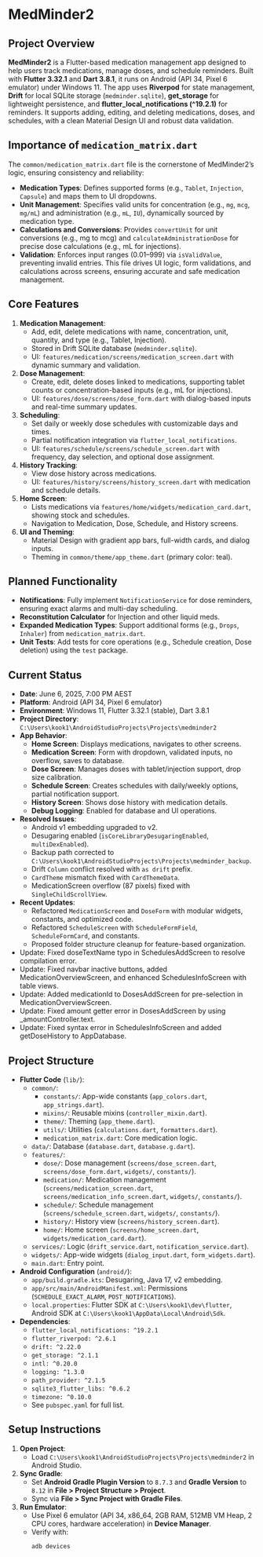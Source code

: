 # MedMinder2

## Project Overview
**MedMinder2** is a Flutter-based medication management app designed to help users track medications, manage doses, and schedule reminders. Built with **Flutter 3.32.1** and **Dart 3.8.1**, it runs on Android (API 34, Pixel 6 emulator) under Windows 11. The app uses **Riverpod** for state management, **Drift** for local SQLite storage (`medminder.sqlite`), **get_storage** for lightweight persistence, and **flutter_local_notifications (^19.2.1)** for reminders. It supports adding, editing, and deleting medications, doses, and schedules, with a clean Material Design UI and robust data validation.

## Importance of `medication_matrix.dart`
The `common/medication_matrix.dart` file is the cornerstone of MedMinder2’s logic, ensuring consistency and reliability:
- **Medication Types**: Defines supported forms (e.g., `Tablet`, `Injection`, `Capsule`) and maps them to UI dropdowns.
- **Unit Management**: Specifies valid units for concentration (e.g., `mg`, `mcg`, `mg/mL`) and administration (e.g., `mL`, `IU`), dynamically sourced by medication type.
- **Calculations and Conversions**: Provides `convertUnit` for unit conversions (e.g., mg to mcg) and `calculateAdministrationDose` for precise dose calculations (e.g., mL for injections).
- **Validation**: Enforces input ranges (0.01–999) via `isValidValue`, preventing invalid entries.
  This file drives UI logic, form validations, and calculations across screens, ensuring accurate and safe medication management.

## Core Features
1. **Medication Management**:
    - Add, edit, delete medications with name, concentration, unit, quantity, and type (e.g., Tablet, Injection).
    - Stored in Drift SQLite database (`medminder.sqlite`).
    - UI: `features/medication/screens/medication_screen.dart` with dynamic summary and validation.
2. **Dose Management**:
    - Create, edit, delete doses linked to medications, supporting tablet counts or concentration-based inputs (e.g., mL for injections).
    - UI: `features/dose/screens/dose_form.dart` with dialog-based inputs and real-time summary updates.
3. **Scheduling**:
    - Set daily or weekly dose schedules with customizable days and times.
    - Partial notification integration via `flutter_local_notifications`.
    - UI: `features/schedule/screens/schedule_screen.dart` with frequency, day selection, and optional dose assignment.
4. **History Tracking**:
    - View dose history across medications.
    - UI: `features/history/screens/history_screen.dart` with medication and schedule details.
5. **Home Screen**:
    - Lists medications via `features/home/widgets/medication_card.dart`, showing stock and schedules.
    - Navigation to Medication, Dose, Schedule, and History screens.
6. **UI and Theming**:
    - Material Design with gradient app bars, full-width cards, and dialog inputs.
    - Theming in `common/theme/app_theme.dart` (primary color: teal).

## Planned Functionality
- **Notifications**: Fully implement `NotificationService` for dose reminders, ensuring exact alarms and multi-day scheduling.
- **Reconstitution Calculator** for Injection and other liquid meds.
- **Expanded Medication Types**: Support additional forms (e.g., `Drops`, `Inhaler`) from `medication_matrix.dart`.
- **Unit Tests**: Add tests for core operations (e.g., Schedule creation, Dose deletion) using the `test` package.

## Current Status
- **Date**: June 6, 2025, 7:00 PM AEST
- **Platform**: Android (API 34, Pixel 6 emulator)
- **Environment**: Windows 11, Flutter 3.32.1 (stable), Dart 3.8.1
- **Project Directory**: `C:\Users\kook1\AndroidStudioProjects\Projects\medminder2`
- **App Behavior**:
    - **Home Screen**: Displays medications, navigates to other screens.
    - **Medication Screen**: Form with dropdown, validated inputs, no overflow, saves to database.
    - **Dose Screen**: Manages doses with tablet/injection support, drop size calibration.
    - **Schedule Screen**: Creates schedules with daily/weekly options, partial notification support.
    - **History Screen**: Shows dose history with medication details.
    - **Debug Logging**: Enabled for database and UI operations.
- **Resolved Issues**:
    - Android v1 embedding upgraded to v2.
    - Desugaring enabled (`isCoreLibraryDesugaringEnabled`, `multiDexEnabled`).
    - Backup path corrected to `C:\Users\kook1\AndroidStudioProjects\Projects\medminder_backup`.
    - Drift `Column` conflict resolved with `as drift` prefix.
    - `CardTheme` mismatch fixed with `CardThemeData`.
    - MedicationScreen overflow (87 pixels) fixed with `SingleChildScrollView`.
- **Recent Updates**:
    - Refactored `MedicationScreen` and `DoseForm` with modular widgets, constants, and optimized code.
    - Refactored `ScheduleScreen` with `ScheduleFormField`, `ScheduleFormCard`, and constants.
    - Proposed folder structure cleanup for feature-based organization.
- Update: Fixed doseTextName typo in SchedulesAddScreen to resolve compilation error.
- Update: Fixed navbar inactive buttons, added MedicationOverviewScreen, and enhanced SchedulesInfoScreen with table views.
- Update: Added medicationId to DosesAddScreen for pre-selection in MedicationOverviewScreen.
- Update: Fixed amount getter error in DosesAddScreen by using _amountController.text.
- Update: Fixed syntax error in SchedulesInfoScreen and added getDoseHistory to AppDatabase.

## Project Structure
- **Flutter Code** (`lib/`):
    - `common/`:
        - `constants/`: App-wide constants (`app_colors.dart`, `app_strings.dart`).
        - `mixins/`: Reusable mixins (`controller_mixin.dart`).
        - `theme/`: Theming (`app_theme.dart`).
        - `utils/`: Utilities (`calculations.dart`, `formatters.dart`).
        - `medication_matrix.dart`: Core medication logic.
    - `data/`: Database (`database.dart`, `database.g.dart`).
    - `features/`:
        - `dose/`: Dose management (`screens/dose_screen.dart`, `screens/dose_form.dart`, `widgets/`, `constants/`).
        - `medication/`: Medication management (`screens/medication_screen.dart`, `screens/medication_info_screen.dart`, `widgets/`, `constants/`).
        - `schedule/`: Schedule management (`screens/schedule_screen.dart`, `widgets/`, `constants/`).
        - `history/`: History view (`screens/history_screen.dart`).
        - `home/`: Home screen (`screens/home_screen.dart`, `widgets/medication_card.dart`).
    - `services/`: Logic (`drift_service.dart`, `notification_service.dart`).
    - `widgets/`: App-wide widgets (`dialog_input.dart`, `form_widgets.dart`).
    - `main.dart`: Entry point.
- **Android Configuration** (`android/`):
    - `app/build.gradle.kts`: Desugaring, Java 17, v2 embedding.
    - `app/src/main/AndroidManifest.xml`: Permissions (`SCHEDULE_EXACT_ALARM`, `POST_NOTIFICATIONS`).
    - `local.properties`: Flutter SDK at `C:\Users\kook1\dev\flutter`, Android SDK at `C:\Users\kook1\AppData\Local\Android\Sdk`.
- **Dependencies**:
    - `flutter_local_notifications: ^19.2.1`
    - `flutter_riverpod: ^2.6.1`
    - `drift: ^2.22.0`
    - `get_storage: ^2.1.1`
    - `intl: ^0.20.0`
    - `logging: ^1.3.0`
    - `path_provider: ^2.1.5`
    - `sqlite3_flutter_libs: ^0.6.2`
    - `timezone: ^0.10.0`
    - See `pubspec.yaml` for full list.

## Setup Instructions
1. **Open Project**:
    - Load `C:\Users\kook1\AndroidStudioProjects\Projects\medminder2` in Android Studio.
2. **Sync Gradle**:
    - Set **Android Gradle Plugin Version** to `8.7.3` and **Gradle Version** to `8.12` in **File > Project Structure > Project**.
    - Sync via **File > Sync Project with Gradle Files**.
3. **Run Emulator**:
    - Use Pixel 6 emulator (API 34, x86_64, 2GB RAM, 512MB VM Heap, 2 CPU cores, hardware acceleration) in **Device Manager**.
    - Verify with:
      ```powershell
      adb devices